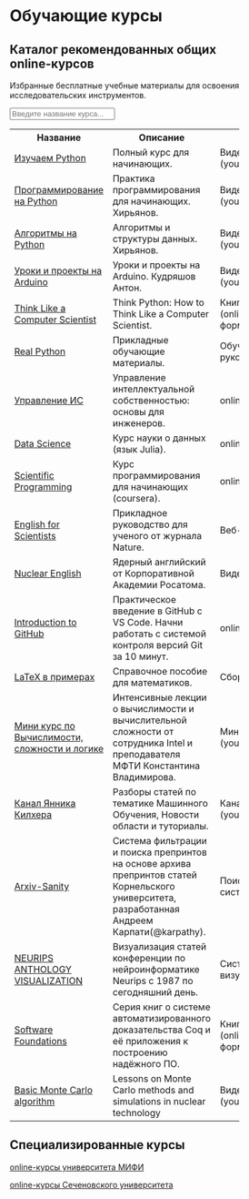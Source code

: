 # Обучающие курсы

## Каталог рекомендованных общих online-курсов

Избранные бесплатные учебные материалы для освоения исследовательских инструментов.


<meta name="viewport" content="width=device-width, initial-scale=1">
<style>
* {
  box-sizing: border-box;
}

#myInput {
  background-image: url('/css/searchicon.png');
  background-position: 10px 10px;
  background-repeat: no-repeat;
  width: 100%;
  font-size: 16px;
  padding: 12px 20px 12px 40px;
  border: 1px solid #ddd;
  margin-bottom: 12px;
}

#myTable {
  border-collapse: collapse;
  width: 100%;
  border: 1px solid #ddd;
  font-size: 18px;
}

#myTable th, #myTable td {
  text-align: left;
  padding: 12px 20px 12px 40px;

}

#myTable tr {
  border-bottom: 1px solid #ddd;
}

#myTable tr.header, #myTable tr:hover {
  background-color: #f1f1f1;
}
</style>


<input type="text" id="myInput" onkeyup="myFunction()" placeholder="Введите название курса..." title="Type in a name">

</details>
<table id="myTable">
  <tr class="header">
    <th onclick="sortTable(0)" style="width:30%;">Название</th>
    <th onclick="sortTable(1)" style="width:80%;">Описание</th>
    <th onclick="sortTable(2)" style="width:70%;">Тип</th>
    <th onclick="sortTable(3)" style="width:80%;">Язык</th>
  </tr>
  <tr>
    <td><a href="https://youtu.be/rfscVS0vtbw">Изучаем Python</a></td>
    <td>Полный курс для начинающих.</td>
    <td>Видеокурс (youtube)</td>
    <td>En</td>
  </tr>
  <tr>
    <td><a href="https://www.youtube.com/playlist?list=PLRDzFCPr95fIDJUvFxvzWxg-V9BmZlMMe">Программирование на Python</a></td>
    <td>Практика программирования для начинающих. Хирьянов.</td>
    <td>Видеокурс (youtube)</td>
    <td>Ru</td>
  </tr>
  <tr>
    <td><a href="https://www.youtube.com/playlist?list=PLRDzFCPr95fK7tr47883DFUbm4GeOjjc0">Алгоритмы на Python</a></td>
    <td>Алгоритмы и структуры данных. Хирьянов.</td>
    <td>Видеокурс (youtube)</td>
    <td>Ru</td>
  </tr>
  <tr>
    <td><a href="https://www.youtube.com/playlist?list=PLEfR8kMLtjHmkU8FsynSgLHpS9LAr8GLg">Уроки и проекты на Arduino</a></td>
    <td>Уроки и проекты на Arduino. Кудряшов Антон.</td>
    <td>Видеокурс (youtube)</td>
    <td>Ru</td>
  </tr>
  <tr>
    <td><a href="https://greenteapress.com/thinkpython2/html/index.html">Think Like a Computer Scientist</a></td>
    <td>Think Python: How to Think Like a Computer Scientist.</td>
    <td>Книга (online-формат)</td>
    <td>En</td>
  </tr>
  <tr>
    <td><a href="https://realpython.com/">Real Python</a></td>
    <td>Прикладные обучающие материалы.</td>
    <td>Обучающие руководства.</td>
    <td>En</td>
  </tr>
  <tr>
    <td><a href="https://stepik.org/course/88/promo#toc">Управление ИС</a></td>
    <td>Управление интеллектуальной собственностью: основы для инженеров.</td>
    <td>online-курс</td>
    <td>Ru</td>
  </tr>
  <tr>
    <td><a href="https://juliaacademy.com/p/julia-for-data-science">Data Science</a></td>
    <td>Курс науки о данных (язык Julia).</td>
    <td>online-курс</td>
    <td>En</td>
  </tr>
  <tr>
    <td><a href="https://www.coursera.org/learn/julia-programming">Scientific Programming</a></td>
    <td>Курс программирования для начинающих (coursera).</td>
    <td>online-курс</td>
    <td>En</td>
  </tr>
  <tr>
    <td><a href="https://www.nature.com/scitable/ebooks/english-communication-for-scientists-14053993/contents/">English for Scientists</a></td>
    <td>Прикладное руководство для ученого от журнала Nature.</td>
    <td>Веб-портал</td>
    <td>En</td>
  </tr>
  </tr>
    <tr>
    <td><a href="https://www.youtube.com/playlist?list=PLul-1IcJDk9jDPT8m6EM6PlOSaeCRTUqR">Nuclear English</a></td>
    <td>Ядерный английский от Корпоративной Академии Росатома.</td>
    <td>Видеокурс</td>
    <td>En</td>
  </tr>
  </tr>
  <tr>
    <td><a href="https://docs.microsoft.com/en-us/learn/modules/introduction-to-github-visual-studio-code/
">Introduction to GitHub</a></td>
    <td>Практическое введение в GitHub с VS Code. Начни работать с системой контроля версий Git за 10 минут.</td>
    <td>online-курс</td>
    <td>En</td>
  </tr>
  <tr>
    <td><a href="http://www.ccas.ru/voron/download/voron05latex.pdf/">LaTeX в примерах</a></td>
    <td>Справочное пособие для математиков.</td>
    <td>Сборник</td>
    <td>Ru</td>
  </tr>
  <tr>
    <td><a href="https://www.youtube.com/watch?v=4EGAF_xPmis&list=PL3BR09unfgcgrYjXxz30y44C1OFDOtsVc">Мини курс по Вычислимости, сложности и логике</a></td>
    <td>Интенсивные лекции о вычислимости и вычислительной сложности от сотрудника Intel и преподавателя МФТИ Константина Владимирова.</td>
    <td>Мини-курс (youtube)</td>
    <td>Ru</td>
  </tr>
  <tr>
    <td><a href="https://www.youtube.com/c/YannicKilcher">Канал Янника Килхера</a></td>
    <td>Разборы статей по тематике Машинного Обучения, Новости области и туториалы.</td>
    <td>Канал (youtube)</td>
    <td>En</td>
  </tr>
  <tr>
    <td><a href="http://www.arxiv-sanity.com/">Arxiv-Sanity</a></td>
    <td>Система фильтрации и поиска препринтов на основе архива препринтов статей Корнельского университета, разработанная Андреем Карпати(@karpathy).</td>
    <td>Поисковая система</td>
    <td>En</td>
  </tr>
  <tr>
    <td><a href="https://neuripsav.vizhub.ai/">NEURIPS ANTHOLOGY VISUALIZATION</a></td>
    <td>Визуализация статей конференции по нейроинформатике Neurips с 1987 по сегодняшний день.</td>
    <td>Система визуализации</td>
    <td>En</td>
  </tr>
  <tr>
    <td><a href="https://softwarefoundations.cis.upenn.edu/">Software Foundations</a></td>
    <td>Серия книг о системе автоматизированного доказательства Coq и её приложения к построению надёжного ПО.</td>
    <td>Книга (online-формат)</td>
    <td>En</td>
  </tr>
  <tr>
    <td><a href="https://www.youtube.com/watch?v=lO6vUfg00m8&list=PLGwyAAXNSxVA65nbrRo05azDkpQLpOtlb&ab_channel=JanDufek">Basic Monte Carlo algorithm</a></td>
    <td>Lessons on Monte Carlo methods and simulations in nuclear technology</td>
    <td>Видеокурс (youtube)</td>
    <td>En</td>
  </tr>
</table>

## Специализированные курсы

[online-курсы университета МИФИ](https://online.mephi.ru/)

[online-курсы Сеченовского университета](https://sechenov.online/)
